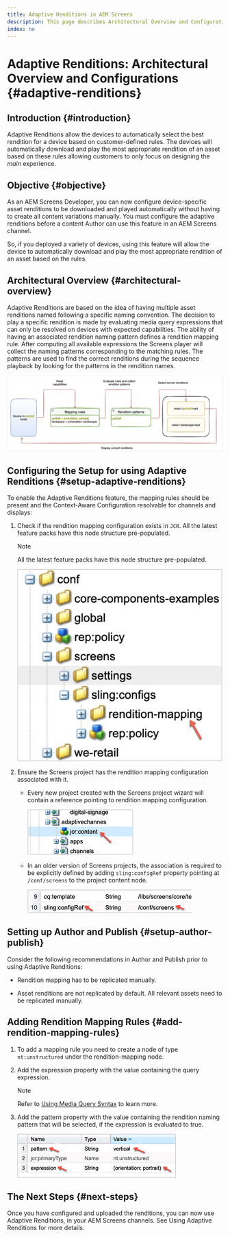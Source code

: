 ```yaml
---
title: Adaptive Renditions in AEM Screens
description: This page describes Architectural Overview and Configurations for Adaptive Renditions in AEM Screens.
index: no
---
```


# Adaptive Renditions: Architectural Overview and Configurations {#adaptive-renditions}

## Introduction {#introduction}

Adaptive Renditions allow the devices to automatically select the best rendition for a device based on customer-defined rules. The devices will automatically download and play the most appropriate rendition of an asset based on these rules allowing customers to only focus on designing the *main* experience.

## Objective {#objective}

As an AEM Screens Developer, you can now configure device-specific asset renditions to be downloaded and played automatically without having to create all content variations manually. You must configure the adaptive renditions before a content Author can use this feature in an AEM Screens channel.

So, if you deployed a variety of devices, using this feature will allow the device to automatically download and play the most appropriate rendition of an asset based on the rules.

## Architectural Overview {#architectural-overview}

Adaptive Renditions are based on the idea of having multiple asset renditions named following a specific naming convention. The decision to play a specific rendition is made by evaluating media query expressions that can only be resolved on devices with expected capabilities. The ability of having an associated rendition naming pattern defines a rendition mapping rule. After computing all available expressions the Screens player will collect the naming patterns corresponding to the matching rules. The patterns are used to find the correct renditions during the sequence playback by looking for the patterns in the rendition names.

![image](/help/user-guide/assets/adaptive-renditions/adaptive-renditions.png)

## Configuring the Setup for using Adaptive Renditions {#setup-adaptive-renditions}

To enable the Adaptive Renditions feature, the mapping rules should be present and the Context-Aware Configuration resolvable for channels and displays:

1. Check if the rendition mapping configuration exists in `JCR`. All the latest feature packs have this node structure pre-populated.

   >[!NOTE]
   >All the latest feature packs have this node structure pre-populated.

   ![image](/help/user-guide/assets/adaptive-renditions/mapping-rules1.png)

1. Ensure the Screens project has the rendition mapping configuration associated with it.

   * Every new project created with the Screens project wizard will contain a reference pointing to rendition mapping configuration.

      ![image](/help/user-guide/assets/adaptive-renditions/mapping-rules2.png)

   * In an older version of Screens projects, the association is required to be explicitly defined by adding `sling:configRef` property pointing at `/conf/screens` to the project content node.

      ![image](/help/user-guide/assets/adaptive-renditions/mapping-rules3.png)

## Setting up Author and Publish {#setup-author-publish}

Consider the following recommendations in Author and Publish prior to using Adaptive Renditions:

* Rendition mapping has to be replicated manually.

* Asset renditions are not replicated by default. All relevant assets need to be replicated manually.

## Adding Rendition Mapping Rules {#add-rendition-mapping-rules}

1. To add a mapping rule you need to create a node of type `nt:unstructured` under the rendition-mapping node.

1. Add the expression property with the value containing the query expression.

   >[!NOTE]
   >Refer to [Using Media Query Syntax](https://developer.mozilla.org/en-US/docs/Web/CSS/Media_Queries/Using_media_queries) to learn more.

1. Add the pattern property with the value containing the rendition naming pattern that will be selected, if the expression is evaluated to true.

   ![image](/help/user-guide/assets/adaptive-renditions/mapping-rules4.png)



## The Next Steps {#next-steps}

Once you have configured and uploaded the renditions, you can now use Adaptive Renditions, in your AEM Screens channels. See Using Adaptive Renditions for more details.

